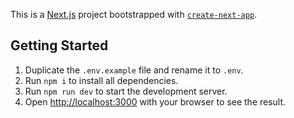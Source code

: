 This is a [Next.js](https://nextjs.org) project bootstrapped with [`create-next-app`](https://nextjs.org/docs/app/api-reference/cli/create-next-app).

## Getting Started

1. Duplicate the `.env.example` file and rename it to `.env`.
2. Run `npm i` to install all dependencies.
3. Run `npm run dev` to start the development server.
4. Open [http://localhost:3000](http://localhost:3000) with your browser to see the result.
